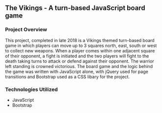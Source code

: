 ## The Vikings - A turn-based JavaScript board game
### Project Overview
This project, completed in late 2018 is a Vikings themed turn-based board game in which players can move up to 3 squares north, east, south or west to collect new weapons. When a player comes within one adjacent square of their opponent, a fight is initiated and the two players will fight to the death taking turns to attack or defend against their opponent. The warrior left standing is crowned victorious. The board game and the logic behind the game was written with JavaScript alone, with jQuery used for page transitions and Bootstrap used as a CSS libary for the project.

### Technologies Utilized
- JavaScript
- Bootstrap
